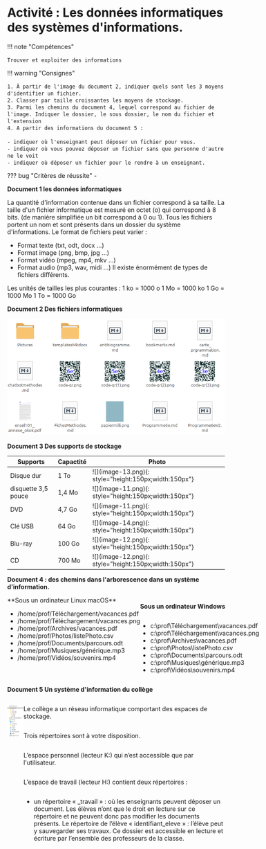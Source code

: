 # Activité : Les données informatiques des systèmes d'informations. 



!!! note "Compétences"

    Trouver et exploiter des informations 

!!! warning "Consignes"

    1. À partir de l'image du document 2, indiquer quels sont les 3 moyens d'identifier un fichier.
    2. Classer par taille croissantes les moyens de stockage.
    3. Parmi les chemins du document 4, lequel correspond au fichier de l'image. Indiquer le dossier, le sous dossier, le nom du fichier et l'extension
    4. A partir des informations du document 5 :
    
    - indiquer où l'enseignant peut déposer un fichier pour vous.
    - indiquer où vous pouvez déposer un fichier sans que personne d'autre ne le voit
    - indiquer où déposer un fichier pour le rendre à un enseignant.
    
??? bug "Critères de réussite"
    - 



<div markdown style="break-inside: avoid;">

**Document 1 les données informatiques**

La quantité d'information contenue dans un fichier correspond à sa taille.
La taille d'un fichier informatique est mesuré en octet (o) qui correspond à 8 bits. (de manière simplifiée un bit correspond à 0 ou 1).
Tous les fichiers portent un nom et sont présents dans un dossier du système d'informations.
Le format de fichiers peut varier :
- Format texte (txt, odt, docx ...)
- Format image (png, bmp, jpg ...)
- Format vidéo (mpeg, mp4, mkv ...)
- Format audio (mp3, wav, midi ...)
Il existe énormément de types de fichiers différents.

Les unités de tailles les plus courantes :
1 ko = 1000 o
1 Mo = 1000 ko
1 Go = 1000 Mo
1 To = 1000 Go


</div>

<div markdown style="break-inside: avoid;">

**Document 2 Des fichiers informatiques**

![](image.png)

</div>





<div markdown style="break-inside: avoid;">


**Document 3 Des supports de stockage**

<table markdown><thead><tr><th>Supports</th><th>Capactité</th><th>Photo</th></tr></thead>
<tbody markdown>
<tr markdown><td>Disque dur </td><td>1 To</td><td markdown>![](image-13.png){: style="height:150px;width:150px"}</td></tr>
<tr markdown><td>disquette 3,5 pouce </td><td>1,4 Mo</td><td markdown>![](image-11.png){: style="height:150px;width:150px"}</td></tr>
<tr markdown><td>DVD</td><td>4,7 Go</td><td markdown>![](image-11.png){: style="height:150px;width:150px"}</td></tr>
<tr markdown><td>Clé USB </td><td>64 Go</td><td markdown>![](image-14.png){: style="height:150px;width:150px"}</td></tr>
<tr markdown><td>Blu-ray </td><td>100 Go</td><td markdown>![](image-12.png){: style="height:150px;width:150px"}</td></tr>
<tr markdown><td>CD </td><td>700 Mo</td><td markdown>![](image-12.png){: style="height:150px;width:150px"}</td></tr></tbody></table>
</div>


**Document 4 : des chemins dans l'arborescence dans un système d'information.**
<div markdown style="display: flex; flex-direction: row">

<div markdown style="display: flex; flex-direction: column">
**Sous un ordinateur Linux macOS**

- /home/prof/Téléchargement/vacances.pdf
- /home/prof/Téléchargement/vacances.png
- /home/prof/Archives/vacances.pdf
- /home/prof/Photos/listePhoto.csv
- /home/prof/Documents/parcours.odt
- /home/prof/Musiques/générique.mp3
- /home/prof/Vidéos/souvenirs.mp4

</div>
<div markdown style="display: flex; flex-direction: column">

**Sous un ordinateur Windows**

- c:\prof\Téléchargement\vacances.pdf
- c:\prof\Téléchargement\vacances.png
- c:\prof\Archives\vacances.pdf
- c:\prof\Photos\listePhoto.csv
- c:\prof\Documents\parcours.odt
- c:\prof\Musiques\générique.mp3
- c:\prof\Vidéos\souvenirs.mp4

</div></div>

**Document 5 Un système d'information du collège**

<div markdown style="display: flex; flex-direction: row">

<div markdown style="display: flex; flex-direction: column">

![](pictures/sambaedu.png)

</div>
<div markdown style="display: flex; flex-direction: column">

Le collège a un réseau informatique comportant des espaces de stockage.

Trois répertoires sont à votre disposition.

L’espace personnel (lecteur K:) qui n’est accessible que par l'utilisateur.

L’espace de travail (lecteur H:) contient deux répertoires :
- un répertoire « _travail » : où les enseignants peuvent déposer un document. Les élèves n’ont que le droit en lecture sur ce répertoire et ne peuvent donc pas modifier les documents présents.
Le répertoire de l’élève « identifiant_eleve » : l’élève peut y sauvegarder ses travaux. Ce dossier est accessible en lecture et écriture par l’ensemble des professeurs de la classe. 

</div>

</div>
